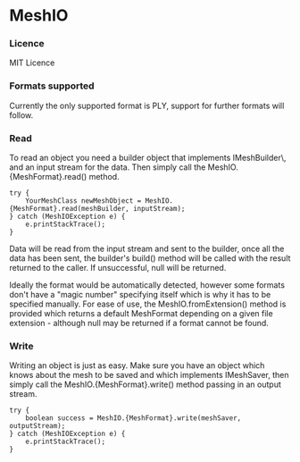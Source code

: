 # MeshIO
<h3>Licence</h3>
MIT Licence

<h3>Formats supported</h3>
Currently the only supported format is PLY, support for further formats will follow.


<h3>Read</h3>
To read an object you need a builder object that implements IMeshBuilder\<YourMeshClass\>, and an input stream for the data. Then simply call the MeshIO.{MeshFormat}.read() method.

    try {
        YourMeshClass newMeshObject = MeshIO.{MeshFormat}.read(meshBuilder, inputStream);
    } catch (MeshIOException e) {
        e.printStackTrace();
    }

Data will be read from the input stream and sent to the builder, once all the data has been sent, the builder's build() method will be called with the result returned to the caller. If unsuccessful, null will be returned.

Ideally the format would be automatically detected, however some formats don't have a "magic number" specifying itself which is why it has to be specified manually. For ease of use, the MeshIO.fromExtension() method is provided which returns a default MeshFormat depending on a given file extension - although null may be returned if a format cannot be found.

<h3>Write</h3>
Writing an object is just as easy. Make sure you have an object which knows about the mesh to be saved and which implements IMeshSaver, then simply call the MeshIO.{MeshFormat}.write() method passing in an output stream.

    try {
        boolean success = MeshIO.{MeshFormat}.write(meshSaver, outputStream);
    } catch (MeshIOException e) {
        e.printStackTrace();
    }
